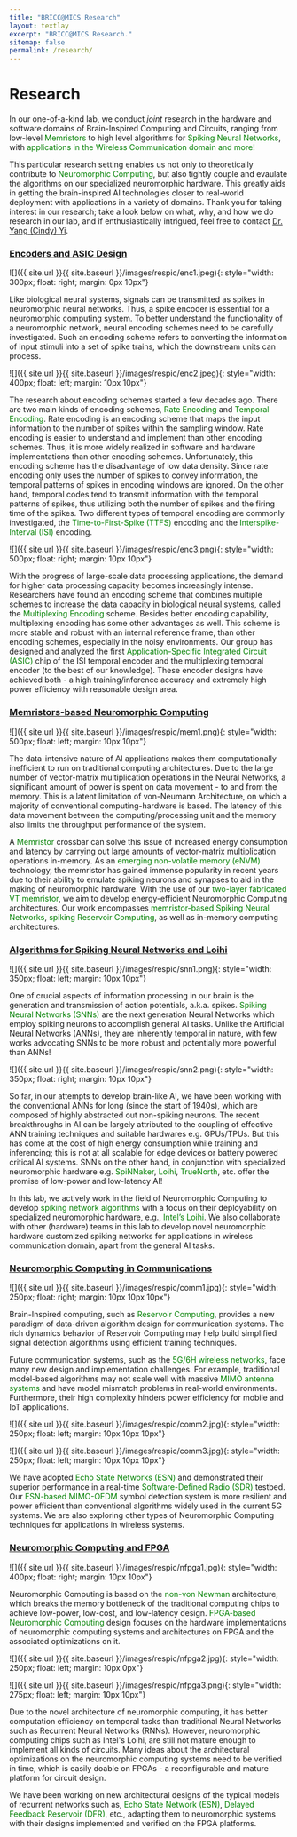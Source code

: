 ```yaml
---
title: "BRICC@MICS Research"
layout: textlay
excerpt: "BRICC@MICS Research."
sitemap: false
permalink: /research/
---
```


# Research

In our one-of-a-kind lab, we conduct _joint_ research in the hardware and software
domains of Brain-Inspired Computing and Circuits, ranging from low-level
<span style="color:green">Memristors</span>
to high level algorithms for
<span style="color:green">Spiking Neural Networks</span>, with
<span style="color:green">applications in the Wireless Communication domain and
more!</span>

This particular research setting enables
us not only to theoretically contribute to
<span style="color:green">Neuromorphic Computing</span>, but also tightly
couple and evaulate the algorithms on our specialized neuromorphic hardware. This
greatly aids in getting the brain-inspired AI technologies closer to real-world
deployment with applications in a variety of domains. Thank you for taking
interest in our research; take a look below on what, why, and how we do research
in our lab, and if enthusiastically intrigued, feel free to contact
<a href="mailto:yangyi8@vt.edu">Dr. Yang (Cindy) Yi</a>.

### <u>Encoders and ASIC Design</u>

![]({{ site.url }}{{ site.baseurl }}/images/respic/enc1.jpeg){: style="width: 300px; float: right; margin: 0px 10px"}

Like biological neural systems, signals can be transmitted as spikes in neuromorphic
neural networks. Thus, a spike encoder is essential for a neuromorphic computing
system. To better understand the functionality of a neuromorphic network, neural
encoding schemes need to be carefully investigated. Such an encoding scheme refers
to converting the information of input stimuli into a set of spike trains, which
the downstream units can process.

![]({{ site.url }}{{ site.baseurl }}/images/respic/enc2.jpeg){: style="width: 400px; float: left; margin: 10px 10px"}

The research about encoding schemes started a few decades ago. There are two main
kinds of encoding schemes, <span style="color:green">Rate Encoding</span> and
<span style="color:green">Temporal Encoding</span>. Rate encoding is an encoding
scheme that maps the input information to the number of spikes within the sampling
window. Rate encoding is easier to understand and implement than other encoding
schemes. Thus, it is more widely realized in software and hardware implementations
than other encoding schemes. Unfortunately, this encoding scheme has the
disadvantage of low data density. Since rate encoding only uses the number of spikes
to convey information, the temporal patterns of spikes in encoding windows are
ignored. On the other hand, temporal codes tend to transmit information with the
temporal patterns of spikes, thus utilizing both the number of spikes and the firing
time of the spikes. Two different types of temporal encoding are commonly
investigated, the <span style="color:green">Time-to-First-Spike (TTFS)</span>
encoding and the <span style="color:green">Interspike-Interval (ISI)</span> encoding.

![]({{ site.url }}{{ site.baseurl }}/images/respic/enc3.png){: style="width: 500px; float: right; margin: 10px 10px"}

With the progress of large-scale data processing applications, the demand for
higher data processing capacity becomes increasingly intense. Researchers have
found an encoding scheme that combines multiple schemes to increase the data
capacity in biological neural systems, called the
<span style="color:green">Multiplexing Encoding</span> scheme. Besides better
encoding capability, multiplexing encoding has some other advantages as well.
This scheme is more stable and robust with an
internal reference frame, than other encoding schemes, especially in the noisy
environments. Our group has designed and analyzed the first
<span style="color:green">Application-Specific Integrated Circuit (ASIC)</span>
chip of the ISI temporal encoder and the multiplexing temporal encoder (to the
best of our knowledge). These encoder designs have achieved both - a high
training/inference accuracy and extremely high power efficiency with reasonable
design area.

### <u>Memristors-based Neuromorphic Computing</u>

![]({{ site.url }}{{ site.baseurl }}/images/respic/mem1.png){: style="width: 500px; float: left; margin: 10px 10px"}

The data-intensive nature of AI applications makes them
computationally inefficient to run on traditional computing architectures. Due to
the large number of vector-matrix multiplication operations in the Neural Networks,
a significant amount of power is spent on data movement - to and from the memory.
This is a latent limitation of von-Neumann Architecture, on which a majority of
conventional computing-hardware is based. The latency of this data movement
between the computing/processing unit and the memory also limits the throughput
performance of the system.

A <span style="color:green">Memristor</span> crossbar can solve this issue of
increased energy consumption and latency by carrying out large amounts of
vector-matrix multiplication operations in-memory. As an
<span style="color:green">emerging non-volatile memory (eNVM)</span> technology,
the memristor has gained immense popularity in recent years due to their ability
to emulate spiking neurons and synapses to aid in the making of neuromorphic
hardware. With the use of our <span style="color:green">two-layer fabricated VT
memristor</span>, we aim to develop energy-efficient Neuromorphic Computing
architectures. Our work encompasses <span style="color:green">memristor-based
Spiking Neural Networks</span>, <span style="color:green">spiking Reservoir
Computing</span>, as well as in-memory computing architectures.

### <u>Algorithms for Spiking Neural Networks and Loihi</u>

![]({{ site.url }}{{ site.baseurl }}/images/respic/snn1.png){: style="width: 350px; float: left; margin: 10px 10px"}

One of crucial aspects of information processing in our brain is the generation
and transmission of action potentials, a.k.a. spikes.
<span style="color:green">Spiking Neural Networks (SNNs)</span> are the next
generation Neural Networks which employ spiking neurons to accomplish general
AI tasks. Unlike the Artificial Neural Networks (ANNs), they are inherently
temporal in nature, with few works advocating SNNs to be more robust and
potentially more powerful than ANNs!

![]({{ site.url }}{{ site.baseurl }}/images/respic/snn2.png){: style="width: 350px; float: right; margin: 10px 10px"}

So far, in our attempts to develop brain-like AI, we have been working with the
conventional ANNs for long (since the start of 1940s), which are composed of
highly abstracted out non-spiking neurons. The recent breakthroughs in AI can be
largely attributed to the coupling of effective ANN training techniques and
suitable hardwares e.g. GPUs/TPUs. But this has come at the cost of high energy
consumption while training and inferencing; this is not at all scalable for edge
devices or battery powered critical AI systems. SNNs on the other hand, in
conjunction with specialized neuromorphic hardware e.g.
<span style="color:green">SpiNNaker</span>, <span style="color:green">Loihi</span>,
<span style="color:green">TrueNorth</span>, etc. offer the promise of low-power
and low-latency AI!

In this lab, we actively work in the field of Neuromorphic Computing to develop
<span style="color:green">spiking network algorithms</span> with a focus on their
deployability on specialized neuromorphic hardware, e.g.,
<span style="color:green">Intel’s Loihi</span>. We also collaborate with other
(hardware) teams in this lab to develop novel neuromorphic hardware customized
spiking networks for applications in wireless communication domain, apart from
the general AI tasks.

### <u>Neuromorphic Computing in Communications</u>

![]({{ site.url }}{{ site.baseurl }}/images/respic/comm1.jpg){: style="width: 250px; float: right; margin: 10px 10px 10px"}

Brain-Inspired computing, such as
<span style="color:green">Reservoir Computing</span>, provides a new paradigm of
data-driven algorithm design for communication systems. The rich dynamics behavior
of Reservoir Computing may help build simplified signal detection algorithms using
efficient training techniques.

Future communication systems, such as the
<span style="color:green">5G/6H wireless networks</span>, face many new design
and implementation challenges. For example, traditional model-based algorithms
may not scale well with massive <span style="color:green">MIMO antenna systems</span>
and have model mismatch problems in real-world environments. Furthermore, their
high complexity hinders power efficiency for mobile and IoT applications.

![]({{ site.url }}{{ site.baseurl }}/images/respic/comm2.jpg){: style="width: 250px; float: left; margin: 10px 10px 10px"}

![]({{ site.url }}{{ site.baseurl }}/images/respic/comm3.jpg){: style="width: 250px; float: left; margin: 10px 10px 10px"}

We have adopted <span style="color:green">Echo State Networks (ESN)</span> and
demonstrated their superior performance in a real-time
<span style="color:green">Software-Defined Radio (SDR)</span> testbed. Our
<span style="color:green">ESN-based MIMO-OFDM</span> symbol detection system is
more resilient and power efficient than conventional algorithms widely used in
the current 5G systems. We are also exploring other types of Neuromorphic Computing
techniques for applications in wireless systems.

### <u>Neuromorphic Computing and FPGA</u>

![]({{ site.url }}{{ site.baseurl }}/images/respic/nfpga1.jpg){: style="width: 400px; float: right; margin: 10px 10px"}

Neuromorphic Computing is based on the <span style="color:green">non-von Newman</span>
architecture, which breaks the memory bottleneck of the traditional computing chips
to achieve low-power, low-cost, and low-latency design.
<span style="color:green">FPGA-based Neuromorphic Computing</span> design focuses
on the hardware implementations of neuromorphic computing systems and architectures
on FPGA and the associated optimizations on it.

![]({{ site.url }}{{ site.baseurl }}/images/respic/nfpga2.jpg){: style="width: 250px; float: left; margin: 10px 0px"}

![]({{ site.url }}{{ site.baseurl }}/images/respic/nfpga3.png){: style="width: 275px; float: left; margin: 10px 10px"}

Due to the novel architecture of neuromorphic computing, it has better computation
efficiency on temporal tasks than traditional Neural Networks such as Recurrent
Neural Networks (RNNs). However, neuromorphic computing chips such as Intel's Loihi,
are still not mature enough to implement all kinds of circuits. Many ideas about
the architectural optimizations on the neuromorphic computing systems need to be
verified in time, which is easily doable on FPGAs - a reconfigurable and mature
platform for circuit design.

We have been working on new architectural designs of the typical models of
recurrent networks such as, <span style="color:green">Echo State Network (ESN)</span>,
<span style="color:green">Delayed Feedback Reservoir (DFR)</span>, etc., adapting
them to neuromorphic systems with their designs implemented and verified on the
FPGA platforms.

<!-- **Ultra-stable SI-STM instrument.**  ![]({{ site.url }}{{ site.baseurl }}/images/respic/STMHead.png){: style="width: 250px; float: right; margin: 0px 10px"}

**Magnetic fluctuations and electron spin resonance.**
![]({{ site.url }}{{ site.baseurl }}/images/respic/SpinFluc.png){: style="width: 70%; float: center; margin: 10px"}

![]({{ site.url }}{{ site.baseurl }}/images/respic/SciPost.png){: style="width: 70%; float: center; margin: 0px"}

### ... and more. -->
